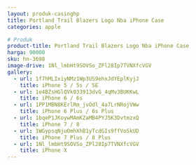 ```yaml
---
layout: produk-casinghp
title: Portland Trail Blazers Logo Nba iPhone Case
categories: apple

# Produk
product-title: Portland Trail Blazers Logo Nba iPhone Case
harga: 90000
sku: hn-3698
image-drive: 1Nl_lmbHt9SOVSo_ZPl28Ip7TVNXfcVGV
gallery:
  - url: 1f7hMLIxiyNMz1Wp3US9ehxJdYEplKyjJ
    title: iPhone 5 / 5s / SE
  - url: 1e4BZsHGlQVk033913dvG_4qMv3BUKKwL
    title: iPhone 6 / 6s
  - url: 1PP1MBN8KErlRm_jvOdl_4a7LrNRojVWw
    title: iPhone 6 Plus / 6s Plus
  - url: 1bqeP1JKoywMAmKZaMB4PYJ5K3DvtmzxQ
    title: iPhone 7 / 8
  - url: 1WGypsqNjuOmhXhB1yTcdGIs9ffVoSkUD
    title: iPhone 7 Plus / 8 Plus
  - url: 1Nl_lmbHt9SOVSo_ZPl28Ip7TVNXfcVGV
    title: iPhone X
---
```

